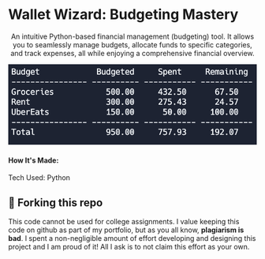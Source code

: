 <h1>Wallet Wizard: Budgeting Mastery</h1>
<p align="center">An intuitive Python-based financial management (budgeting) tool. It allows you to seamlessly manage budgets, allocate funds to specific categories, and track expenses, all while enjoying a comprehensive financial overview.</p>

<p align="center"><img src="BudgetInstance.png" alt="instance"></p>

<h4>How It's Made:</h4>
<p>Tech Used: Python</p>

## 🚨 Forking this repo

<p>This code cannot be used for college assignments. I value keeping this code on github as part of my portfolio, but as you all know, <b>plagiarism is bad</b>. I spent a non-negligible amount of effort developing and designing this project and I am proud of it! All I ask is to not claim this effort as your own.</p>
